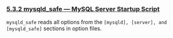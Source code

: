 ### [5.3.2 mysqld_safe — MySQL Server Startup Script](http://dev.mysql.com/doc/refman/5.7/en/mysqld-safe.html)

`mysqld_safe` reads all options from the `[mysqld], [server], and [mysqld_safe]` sections in option files.